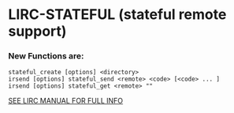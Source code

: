 # LIRC-STATEFUL (stateful remote support)
### New Functions are:	
```
stateful_create [options] <directory>
irsend [options] stateful_send <remote> <code> [<code> ... ]
irsend [options] stateful_get <remote> ""
```

 [SEE LIRC MANUAL FOR FULL INFO](http://www.lirc.org/html/index.html)
